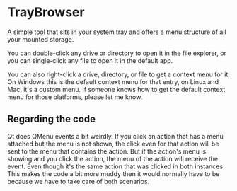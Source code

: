 # TrayBrowser
A simple tool that sits in your system tray and offers a menu structure of all your mounted storage.

You can double-click any drive or directory to open it in the file explorer, or you can single-click any file to open it in the default app.

You can also right-click a drive, directory, or file to get a context menu for it. On Windows this is the default context menu for that entry, on Linux and Mac, it's a custom menu.
If someone knows how to get the default context menu for those platforms, please let me know.


## Regarding the code
Qt does QMenu events a bit weirdly.
If you click an action that has a menu attached but the menu is not shown, the click even for that action will be sent to the menu that contains the action.
But if the action's menu is showing and you click the action, the menu of the action will receive the event. Even though it's the same action that was clicked in both instances.
This makes the code a bit more muddy then it would normally have to be because we have to take care of both scenarios.
